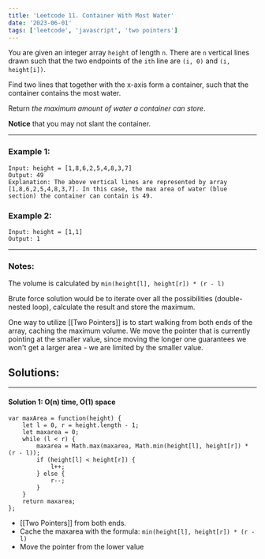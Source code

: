 ```yaml
---
title: 'Leetcode 11. Container With Most Water'
date: '2023-06-01'
tags: ['leetcode', 'javascript', 'two pointers']
---
```


You are given an integer array `height` of length `n`. There are `n` vertical lines drawn such that the two endpoints of the `ith` line are `(i, 0)` and `(i, height[i])`.

Find two lines that together with the x-axis form a container, such that the container contains the most water.

Return *the maximum amount of water a container can store*.

**Notice** that you may not slant the container.

---

### **Example 1:**

```
Input: height = [1,8,6,2,5,4,8,3,7]
Output: 49
Explanation: The above vertical lines are represented by array [1,8,6,2,5,4,8,3,7]. In this case, the max area of water (blue section) the container can contain is 49.
```

### **Example 2:**

```
Input: height = [1,1]
Output: 1
```

---

### Notes:

The volume is calculated by `min(height[l], height[r]) * (r - l)`

Brute force solution would be to iterate over all the possibilities (double-nested loop), calculate the result and store the maximum.

One way to utilize [[Two Pointers]] is to start walking from both ends of the array, caching the maximum volume. We move the pointer that is currently pointing at the smaller value, since moving the longer one guarantees we won't get a larger area - we are limited by the smaller value.

## Solutions:

---

#### Solution 1: O(n) time, O(1) space

    var maxArea = function(height) {
        let l = 0, r = height.length - 1;
        let maxarea = 0;
        while (l < r) {
            maxarea = Math.max(maxarea, Math.min(height[l], height[r]) * (r - l));
            if (height[l] < height[r]) {
                l++;
            } else {
                r--;
            }
        }
        return maxarea;
    };

-   [[Two Pointers]] from both ends.
-   Cache the maxarea with the formula: `min(height[l], height[r]) * (r - l)`
-   Move the pointer from the lower value

